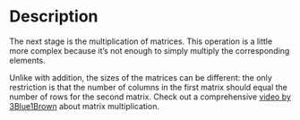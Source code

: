 # Description

The next stage is the multiplication of matrices. This operation is a little more complex because it’s not enough to simply multiply the corresponding elements.

Unlike with addition, the sizes of the matrices can be different: the only restriction is that the number of columns in the first matrix should equal the number of rows for the second matrix. Check out a comprehensive [video by 3Blue1Brown](https://youtube.com/watch?v=XkY2DOUCWMU&list=PLZHQObOWTQDPD3MizzM2xVFitgF8hE_ab&index=5) about matrix multiplication.